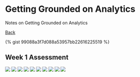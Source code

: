 # Getting Grounded on Analytics

Notes on Getting Grounded on Analytics   

[Back](readme.md)


{% gist 99088a3f7d088a53957bb22616225519 %}

## Week 1 Assessment
![](https://snipboard.io/98qjaW.jpg)
![](https://snipboard.io/9ojuFp.jpg)
![](https://snipboard.io/L1cxut.jpg)
![](https://snipboard.io/Ea9OZW.jpg)
![](https://snipboard.io/Vhcrx6.jpg)
![](https://snipboard.io/TsPizk.jpg)
![](https://snipboard.io/T1XcxF.jpg)
![](https://snipboard.io/1JRZfW.jpg)
![](https://snipboard.io/U0Gj4b.jpg)
![](https://snipboard.io/KEa6sJ.jpg)

